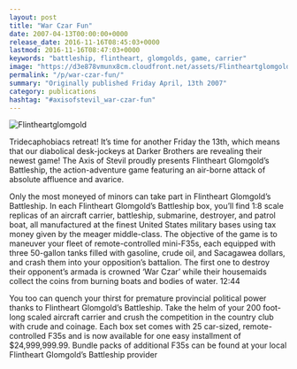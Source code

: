 ```yaml
---
layout: post
title: "War Czar Fun"
date: 2007-04-13T00:00:00+0000
release_date: 2016-11-16T08:45:03+0000
lastmod: 2016-11-16T08:47:03+0000
keywords: "battleship, flintheart, glomgolds, game, carrier"
image: "https://d3e878vmunx8cm.cloudfront.net/assets/Flintheartglomgold.jpg"
permalink: "/p/war-czar-fun/"
summary: "Originally published Friday April, 13th 2007"
category: publications
hashtag: "#axisofstevil_war-czar-fun"
---
```


[id_1]: https://d3e878vmunx8cm.cloudfront.net/assets/Flintheartglomgold.jpg "Flintheartglomgold"

![Flintheartglomgold][id_1]

Tridecaphobiacs retreat! It’s time for another Friday the 13th, which means that our diabolical desk-jockeys at Darker Brothers are revealing their newest game! The Axis of Stevil proudly presents Flintheart Glomgold’s Battleship, the action-adventure game featuring an air-borne attack of absolute affluence and avarice.

Only the most moneyed of minors can take part in Flintheart Glomgold’s Battleship. In each Flintheart Glomgold’s Battleship box, you’ll find 1:8 scale replicas of an aircraft carrier, battleship, submarine, destroyer, and patrol boat, all manufactured at the finest United States military bases using tax money given by the meager middle-class. The objective of the game is to maneuver your fleet of remote-controlled mini-F35s, each equipped with three 50-gallon tanks filled with gasoline, crude oil, and Sacagawea dollars, and crash them into your opposition’s battalion. The first one to destroy their opponent’s armada is crowned ‘War Czar’ while their housemaids collect the coins from burning boats and bodies of water.
12:44

You too can quench your thirst for premature provincial political power thanks to Flintheart Glomgold’s Battleship. Take the helm of your 200 foot-long scaled aircraft carrier and crush the competition in the country club with crude and coinage. Each box set comes with 25 car-sized, remote-controlled F35s and is now available for one easy installment of $24,999,999.99. Bundle packs of additional F35s can be found at your local Flintheart Glomgold’s Battleship provider
